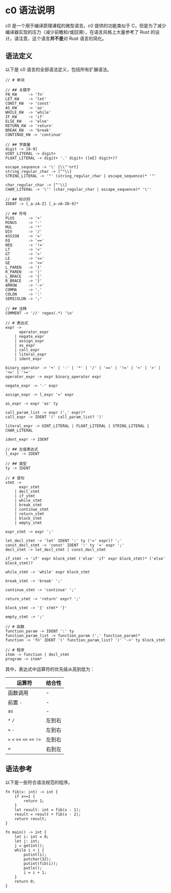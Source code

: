 # c0 语法说明

c0 是一个用于编译原理课程的微型语言。c0 提供的功能类似于 C，但是为了减少编译器实现的压力（减少前瞻和/或回溯），在语言风格上大量参考了 Rust 的设计。请注意，这个语言**并不是**对 Rust 语言的简化。

## 语法定义

以下是 c0 语言的全部语法定义，包括所有扩展语法。

```
// # 单词
 
// ## 关键字
FN_KW     -> 'fn'
LET_KW    -> 'let'
CONST_KW  -> 'const'
AS_KW     -> 'as'
WHILE_KW  -> 'while'
IF_KW     -> 'if'
ELSE_KW   -> 'else'
RETURN_KW -> 'return'
BREAK_KW  -> 'break'
CONTINUE_KW -> 'continue'

// ## 字面量
digit -> [0-9]
UINT_LITERAL -> digit+
FLOAT_LITERAL -> digit+ '.' digit+ ([eE] digit+)?

escape_sequence -> '\' [\\"'nrt]
string_regular_char -> [^"\\]
STRING_LITERAL -> '"' (string_regular_char | escape_sequence)* '"'

char_regular_char -> [^'\\]
CHAR_LITERAL -> '\'' (char_regular_char | escape_sequence)* '\''

// ## 标识符
IDENT -> [_a-zA-Z] [_a-zA-Z0-9]*

// ## 符号
PLUS      -> '+'
MINUS     -> '-'
MUL       -> '*'
DIV       -> '/'
ASSIGN    -> '='
EQ        -> '=='
NEQ       -> '!='
LT        -> '<'
GT        -> '>'
LE        -> '<='
GE        -> '>='
L_PAREN   -> '('
R_PAREN   -> ')'
L_BRACE   -> '{'
R_BRACE   -> '}'
ARROW     -> '->'
COMMA     -> ','
COLON     -> ':'
SEMICOLON -> ';'

// ## 注释
COMMENT -> '//' regex(.*) '\n'

// # 表达式
expr -> 
      operator_expr
    | negate_expr
    | assign_expr
    | as_expr
    | call_expr
    | literal_expr
    | ident_expr

binary_operator -> '+' | '-' | '*' | '/' | '==' | '!=' | '<' | '>' | '<=' | '>='
operator_expr -> expr binary_operator expr

negate_expr -> '-' expr

assign_expr -> l_expr '=' expr

as_expr -> expr 'as' ty

call_param_list -> expr (',' expr)*
call_expr -> IDENT '(' call_param_list? ')'

literal_expr -> UINT_LITERAL | FLOAT_LITERAL | STRING_LITERAL | CHAR_LITERAL

ident_expr -> IDENT

// ## 左值表达式
l_expr -> IDENT

// ## 类型
ty -> IDENT

// # 语句
stmt ->
      expr_stmt
    | decl_stmt
    | if_stmt
    | while_stmt
    | break_stmt
    | continue_stmt
    | return_stmt
    | block_stmt
    | empty_stmt

expr_stmt -> expr ';'

let_decl_stmt -> 'let' IDENT ':' ty ('=' expr)? ';'
const_decl_stmt -> 'const' IDENT ':' ty '=' expr ';'
decl_stmt -> let_decl_stmt | const_decl_stmt

if_stmt -> 'if' expr block_stmt ('else' 'if' expr block_stmt)* ('else' block_stmt)?

while_stmt -> 'while' expr block_stmt

break_stmt -> 'break' ';'

continue_stmt -> 'continue' ';'

return_stmt -> 'return' expr? ';'

block_stmt -> '{' stmt* '}'

empty_stmt -> ';'

// # 函数
function_param -> IDENT ':' ty
function_param_list -> function_param (',' function_param)*
function -> 'fn' IDENT '(' function_param_list? ')' '->' ty block_stmt

// # 程序
item -> function | decl_stmt
program -> item*
```

其中，表达式中运算符的优先级从高到低为：

| 运算符                      | 结合性 |
| --------------------------- | ------ |
| 函数调用                    | -      |
| 前置 `-`                    | -      |
| `as`                        | -      |
| `*` `/`                     | 左到右 |
| `+` `-`                     | 左到右 |
| `>` `<` `>=` `<=` `==` `!=` | 左到右 |
| `=`                         | 右到左 |

## 语法参考

以下是一些符合语法规范的程序。

```rust,ignore
fn fib(x: int) -> int {
    if x<=1 {
        return 1;
    }
    let result: int = fib(x - 1);
    result = result + fib(x - 2);
    return result;
}

fn main() -> int {
    let i: int = 0;
    let j: int;
    j = getint();
    while i < j {
        putint(i);
        putchar(32);
        putint(fib(i));
        putln();
        i = i + 1;
    }
    return 0;
}
```
